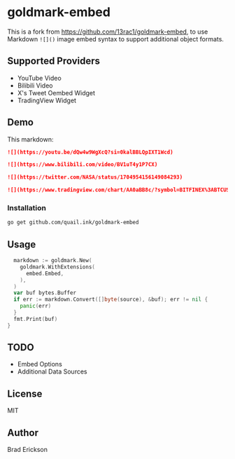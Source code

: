 # goldmark-embed

This is a fork from https://github.com/13rac1/goldmark-embed, to use Markdown `![]()` image embed syntax to support additional object formats.

[goldmark]: http://github.com/yuin/goldmark

## Supported Providers

* YouTube Video
* Bilibili Video
* X's Tweet Oembed Widget
* TradingView Widget

## Demo

This markdown:

```md
![](https://youtu.be/dQw4w9WgXcQ?si=0kalBBLQpIXT1Wcd)
```

```md
![](https://www.bilibili.com/video/BV1uT4y1P7CX)
```

```md
![](https://twitter.com/NASA/status/1704954156149084293)
```

```md
![](https://www.tradingview.com/chart/AA0aBB8c/?symbol=BITFINEX%3ABTCUSD)
```

### Installation

```bash
go get github.com/quail.ink/goldmark-embed
```

## Usage

```go
  markdown := goldmark.New(
    goldmark.WithExtensions(
      embed.Embed,
    ),
  )
  var buf bytes.Buffer
  if err := markdown.Convert([]byte(source), &buf); err != nil {
    panic(err)
  }
  fmt.Print(buf)
}
```

## TODO

* Embed Options
* Additional Data Sources

## License

MIT

## Author

Brad Erickson
